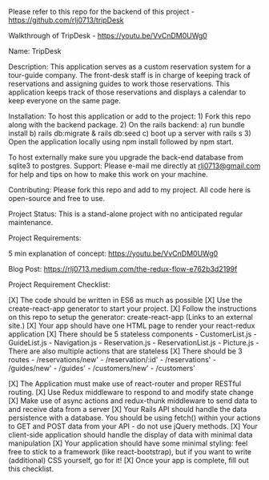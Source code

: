 Please refer to this repo for the backend of this project - https://github.com/rlj0713/tripDesk

Walkthrough of TripDesk - https://youtu.be/VvCnDM0UWg0

Name: TripDesk

Description: This application serves as a custom reservation system for a tour-guide company.  The front-desk staff is in charge of keeping track of reservations and assigning guides to work those reservations.  This application keeps track of those reservations and displays a calendar to keep everyone on the same page.

Installation: To host this application or add to the project: 1) Fork this repo along with the backend package. 2) On the rails backend: a) run bundle install b) rails db:migrate & rails db:seed c) boot up a server with rails s 3) Open the application locally using npm install followed by npm start.

To host externally make sure you upgrade the back-end database from sqlite3 to postgres.
Support: Please e-mail me directly at rlj0713@gmail.com for help and tips on how to make this work on your machine.

Contributing: Please fork this repo and add to my project. All code here is open-source and free to use.

Project Status: This is a stand-alone project with no anticipated regular maintenance.

Project Requirements:

5 min explanation of concept: https://youtu.be/VvCnDM0UWg0

Blog Post: https://rlj0713.medium.com/the-redux-flow-e762b3d2199f

Project Requirement Checklist:

[X]  The code should be written in ES6 as much as possible
[X]  Use the create-react-app generator to start your project.
[X]  Follow the instructions on this repo to setup the generator: create-react-app (Links to an external site.)
[X]  Your app should have one HTML page to render your react-redux application
[X]  There should be 5 stateless components
        - CustomerList.js
        - GuideList.js
        - Navigation.js
        - Reservation.js
        - ReservationList.js
        - Picture.js
        - There are also multiple actions that are stateless
[X]  There should be 3 routes
        - /reservations/new'
        - /reservation/:id'
        - /reservations'
        - /guides/new'
        - /guides'
        - /customers/new'
        - /customers'

[X]  The Application must make use of react-router and proper RESTful routing.
[X]  Use Redux middleware to respond to and modify state change
[X]  Make use of async actions and redux-thunk middleware to send data to and receive data from a server
[X]  Your Rails API should handle the data persistence with a database. You should be using fetch() within your actions to GET and POST data from your API - do not use jQuery methods.
[X]  Your client-side application should handle the display of data with minimal data manipulation
[X]  Your application should have some minimal styling: feel free to stick to a framework (like react-bootstrap), but if you want to write (additional) CSS yourself, go for it!
[X]  Once your app is complete, fill out this checklist.

